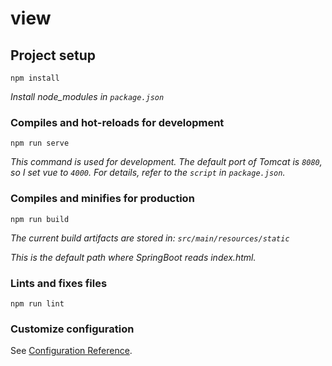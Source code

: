 # view

## Project setup
```
npm install
```
*Install node_modules in `package.json`*

### Compiles and hot-reloads for development
```
npm run serve
```
*This command is used for development. The default port of Tomcat is `8080`, so I set vue to `4000`. For details, refer to the `script` in `package.json`.*

### Compiles and minifies for production
```
npm run build
```
*The current build artifacts are stored in: `src/main/resources/static`*

*This is the default path where SpringBoot reads index.html.*

### Lints and fixes files
```
npm run lint
```

### Customize configuration
See [Configuration Reference](https://cli.vuejs.org/config/).
